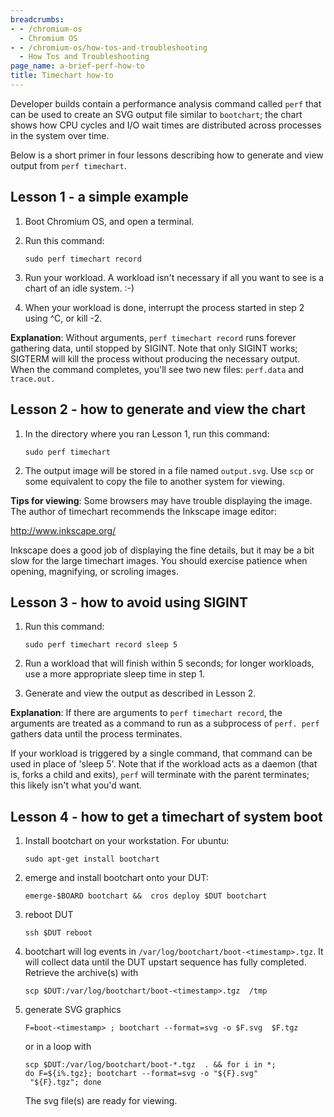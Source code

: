 ```yaml
---
breadcrumbs:
- - /chromium-os
  - Chromium OS
- - /chromium-os/how-tos-and-troubleshooting
  - How Tos and Troubleshooting
page_name: a-brief-perf-how-to
title: Timechart how-to
---
```


Developer builds contain a performance analysis command called `perf` that can
be used to create an SVG output file similar to `bootchart`; the chart shows how
CPU cycles and I/O wait times are distributed across processes in the system
over time.

Below is a short primer in four lessons describing how to generate and view
output from `perf timechart`.

## Lesson 1 - a simple example

1.  Boot Chromium OS, and open a terminal.
2.  Run this command:

    ```none
    sudo perf timechart record
    ```

3.  Run your workload. A workload isn't necessary if all you want to see
            is a chart of an idle system. :-)
4.  When your workload is done, interrupt the process started in step 2
            using ^C, or kill -2.

**Explanation**: Without arguments, `perf timechart record` runs forever
gathering data, until stopped by SIGINT. Note that only SIGINT works; SIGTERM
will kill the process without producing the necessary output. When the command
completes, you'll see two new files: `perf.data` and `trace.out.`

## Lesson 2 - how to generate and view the chart

1.  In the directory where you ran Lesson 1, run this command:

    ```none
    sudo perf timechart
    ```

2.  The output image will be stored in a file named `output.svg`. Use
            `scp` or some equivalent to copy the file to another system for
            viewing.

**Tips for viewing**: Some browsers may have trouble displaying the image. The
author of timechart recommends the Inkscape image editor:

<http://www.inkscape.org/>

Inkscape does a good job of displaying the fine details, but it may be a bit
slow for the large timechart images. You should exercise patience when opening,
magnifying, or scroling images.

## Lesson 3 - how to avoid using SIGINT

1.  Run this command:

    ```none
    sudo perf timechart record sleep 5
    ```

2.  Run a workload that will finish within 5 seconds; for longer
            workloads, use a more appropriate sleep time in step 1.
3.  Generate and view the output as described in Lesson 2.

**Explanation**: If there are arguments to `perf timechart record`, the
arguments are treated as a command to run as a subprocess of `perf. perf`
gathers data until the process terminates.

If your workload is triggered by a single command, that command can be used in
place of 'sleep 5'. Note that if the workload acts as a daemon (that is, forks a
child and exits), `perf` will terminate with the parent terminates; this likely
isn't what you'd want.

## Lesson 4 - how to get a timechart of system boot

1.  Install bootchart on your workstation. For ubuntu:

    ```none
    sudo apt-get install bootchart
    ```

2.  emerge and install bootchart onto your DUT:

    ```none
    emerge-$BOARD bootchart &&  cros deploy $DUT bootchart
    ```

3.  reboot DUT

    ```none
    ssh $DUT reboot
    ```

4.  bootchart will log events in
            `/var/log/bootchart/boot-<timestamp>.tgz`. It will collect data
            until the DUT upstart sequence has fully completed. Retrieve the
            archive(s) with

    ```none
    scp $DUT:/var/log/bootchart/boot-<timestamp>.tgz  /tmp
    ```

5.  generate SVG graphics

    ```none
    F=boot-<timestamp> ; bootchart --format=svg -o $F.svg  $F.tgz
    ```

    or in a loop with

    ```none
    scp $DUT:/var/log/bootchart/boot-*.tgz  . && for i in *; do F=${i%.tgz}; bootchart --format=svg -o "${F}.svg"  "${F}.tgz"; done
    ```

    The svg file(s) are ready for viewing.
